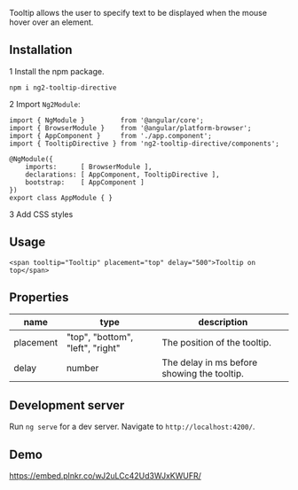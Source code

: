 Tooltip allows the user to specify text to be displayed when the mouse hover over an element.

## Installation

1 Install the npm package.

    npm i ng2-tooltip-directive
        
2 Import `Ng2Module`:

    import { NgModule }         from '@angular/core';
    import { BrowserModule }    from '@angular/platform-browser';
    import { AppComponent }     from './app.component';
    import { TooltipDirective } from 'ng2-tooltip-directive/components';
     
    @NgModule({
        imports:      [ BrowserModule ],
        declarations: [ AppComponent, TooltipDirective ],
        bootstrap:    [ AppComponent ]
    })
    export class AppModule { } 

3 Add CSS styles

## Usage
    
    <span tooltip="Tooltip" placement="top" delay="500">Tooltip on top</span>

## Properties

| name             | type                                | description                                 |
|------------------|-------------------------------------|---------------------------------------------|
| placement        | "top", "bottom", "left", "right"    | The position of the tooltip.                |
| delay            | number                              | The delay in ms before showing the tooltip. |

## Development server
Run `ng serve` for a dev server. Navigate to `http://localhost:4200/`.

## Demo
https://embed.plnkr.co/wJ2uLCc42Ud3WJxKWUFR/